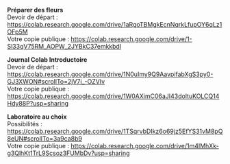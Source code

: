 **Préparer des fleurs**  
Devoir de départ : https://colab.research.google.com/drive/1aRgoTBMgkEcnNqrkLfupOY6qLz1OFp5M  
Votre copie publique : https://colab.research.google.com/drive/1-Sl33qV75RM_AOPW_2JYBkC37emkkbdl  

**Journal Colab Introductoire**  
Devoir de départ : https://colab.research.google.com/drive/1N0uImy9Q9AavpifabXgS3py0-GJ3XWON#scrollTo=2jV7i_-OZVIv  
Votre copie publique : https://colab.research.google.com/drive/1W0AXimC06aJI43doltuKOLCQ14Hdy88P?usp=sharing 

**Laboratoire au choix**  
Possibilités : https://colab.research.google.com/drive/1TSqrvbDIkz6o69jz5EfYS31vM8pQ8eUN#scrollTo=3a9ca8b9  
Votre copie publique : https://colab.research.google.com/drive/1m4IMhXk-g3QlhKt1TrL9Scsoz3FUMbDv?usp=sharing
